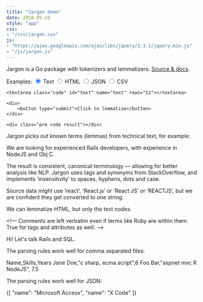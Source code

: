 ```yaml
---
title: "Jargon demo"
date: 2018-05-18
style: "app"
css:
- "/css/jargon.css"
js:
- "https://ajax.googleapis.com/ajax/libs/jquery/3.3.1/jquery.min.js"
- "/js/jargon.js"
---
```


Jargon is a Go package with tokenizers and lemmatizers. [Source & docs](https://github.com/clipperhouse/jargon).

<form action="/api/jargon/" method="POST">
    <span class="hint">
        Examples:
    </span>
    <label for="prose">
        <input type="radio" id="prose" name="format" value="text" checked>
        Text
    </label>
    <label for="html">
        <input type="radio" id="html" name="format" value="html">
        HTML
    </label>
    <label for="json">
        <input type="radio" id="json" name="format" value="text">
        JSON
    </label>
    <label for="csv">
        <input type="radio" id="csv" name="format" value="text">
        CSV
    </label>

    <textarea class="code" id="text" name="text" rows="11"></textarea>

    <div>
        <button type="submit">Click to lemmatize</button>
    </div>

    <div class="pre code result"></div>
</form>

<div id="examples" class="examples">
    <div id="prose">
Jargon picks out known terms (lemmas) from technical text, for example:

We are looking for experienced Rails developers, with experience in NodeJS and Obj C.

The result is consistent, canonical terminology — allowing for better analysis like NLP. Jargon uses tags and synonyms from StackOverflow, and implements ‘insensitivity’ to spaces, hyphens, dots and case.

Source data might use ’react’, ‘React.js’ or ‘React  JS’ or ‘REACTJS’, but we are confident they get converted to one string.
    </div>
    <div id="html">
We can lemmatize HTML, but only the text nodes.

<!— Comments are left verbatim even if terms like Ruby are within them. True for tags and attributes as well. -->

<p class="rails">Hi! Let's talk Rails and SQL.</p>
    </div>
    <div id="csv">
The parsing rules work well for comma separated files:

Name,Skills,Years
Jane Doe,"c sharp, ecma script",6
Foo Bar,"aspnet mvc R NodeJS", 7.5
    </div>
    <div id="json">
The parsing rules work well for JSON:

{[
    "name": "Microsoft Access",
    "name": "X Code"
]}
    </div>
</div>

<style>
    form button {
        border: 0;
        background-color: rgba(0, 122, 255, .8);
        color: white;
    }

    form textarea {
        border-color: rgba(0, 122, 255, .8);
    }
</style>